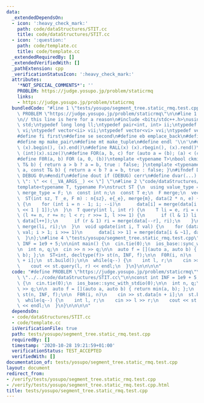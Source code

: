 ```yaml
---
data:
  _extendedDependsOn:
  - icon: ':heavy_check_mark:'
    path: code/dataStructures/STIT.cc
    title: code/dataStructures/STIT.cc
  - icon: ':question:'
    path: code/template.cc
    title: code/template.cc
  _extendedRequiredBy: []
  _extendedVerifiedWith: []
  _pathExtension: cpp
  _verificationStatusIcon: ':heavy_check_mark:'
  attributes:
    '*NOT_SPECIAL_COMMENTS*': ''
    PROBLEM: https://judge.yosupo.jp/problem/staticrmq
    links:
    - https://judge.yosupo.jp/problem/staticrmq
  bundledCode: "#line 1 \"tests/yosupo/segment_tree.static_rmq.test.cpp\"\n#define\
    \ PROBLEM \"https://judge.yosupo.jp/problem/staticrmq\"\n\n#line 1 \"code/template.cc\"\
    \n// this line is here for a reason\n#include <bits/stdc++.h>\nusing namespace\
    \ std;\ntypedef long long ll;\ntypedef pair<int, int> ii;\ntypedef vector<int>\
    \ vi;\ntypedef vector<ii> vii;\ntypedef vector<vi> vvi;\ntypedef vector<vii> vvii;\n\
    #define fi first\n#define se second\n#define eb emplace_back\n#define pb push_back\n\
    #define mp make_pair\n#define mt make_tuple\n#define endl '\\n'\n#define ALL(x)\
    \ (x).begin(), (x).end()\n#define RALL(x) (x).rbegin(), (x).rend()\n#define SZ(x)\
    \ (int)(x).size()\n#define FOR(a, b, c) for (auto a = (b); (a) < (c); ++(a))\n\
    #define F0R(a, b) FOR (a, 0, (b))\ntemplate <typename T>\nbool ckmin(T& a, const\
    \ T& b) { return a > b ? a = b, true : false; }\ntemplate <typename T>\nbool ckmax(T&\
    \ a, const T& b) { return a < b ? a = b, true : false; }\n#ifndef DEBUG\n#define\
    \ DEBUG 0\n#endif\n#define dout if (DEBUG) cerr\n#define dvar(...) \" [\" << #__VA_ARGS__\
    \ \": \" << (__VA_ARGS__) << \"] \"\n#line 2 \"code/dataStructures/STIT.cc\"\n\
    template<typename T, typename F>\nstruct ST {\n  using value_type = T;\n  using\
    \ merge_type = F; \n  const int n;\n  const T e;\n  F merge;\n  vector<T> data;\n\
    \  ST(int sz, T _e, F m) : n{sz}, e{_e}, merge{m}, data(2 * n, e) {}\n  void build()\
    \ {\n    for (int i = n - 1; i; --i)\n      data[i] = merge(data[i << 1], data[i\
    \ << 1 | 1]);\n  }\n  T query(int l, int r) {\n    T li = e, ri = e;\n    for\
    \ (l += n, r += n; l < r; r >>= 1, l >>= 1) {\n      if (l & 1) li = merge(li,\
    \ data[l++]);\n      if (r & 1) ri = merge(data[--r], ri);\n    }\n    return\
    \ merge(li, ri);\n  }\n  void update(int i, T val) {\n    for (data[i += n] =\
    \ val; i > 1; i >>= 1)\n      data[i >> 1] = merge(data[i & ~1], data[i | 1]);\n\
    \  }\n};\n#line 4 \"tests/yosupo/segment_tree.static_rmq.test.cpp\"\n\nconst int\
    \ INF = 1e9 + 5;\n\nint main() {\n  cin.tie(0);\n  ios_base::sync_with_stdio(0);\n\
    \n  int n, q;\n  cin >> n >> q;\n\n  auto f = [](auto a, auto b) { return min(a,\
    \ b); };\n  ST<int, decltype(f)> st(n, INF, f);\n\n  F0R(i, n)\n    cin >> st.data[n\
    \ + i];\n  st.build();\n\n  while(q--) {\n    int l, r;\n    cin >> l >> r;\n\
    \    cout << st.query(l, r) << endl;\n  }\n}\n\n\n\n"
  code: "#define PROBLEM \"https://judge.yosupo.jp/problem/staticrmq\"\n\n#include\
    \ \"../../code/dataStructures/STIT.cc\"\n\nconst int INF = 1e9 + 5;\n\nint main()\
    \ {\n  cin.tie(0);\n  ios_base::sync_with_stdio(0);\n\n  int n, q;\n  cin >> n\
    \ >> q;\n\n  auto f = [](auto a, auto b) { return min(a, b); };\n  ST<int, decltype(f)>\
    \ st(n, INF, f);\n\n  F0R(i, n)\n    cin >> st.data[n + i];\n  st.build();\n\n\
    \  while(q--) {\n    int l, r;\n    cin >> l >> r;\n    cout << st.query(l, r)\
    \ << endl;\n  }\n}\n\n\n\n"
  dependsOn:
  - code/dataStructures/STIT.cc
  - code/template.cc
  isVerificationFile: true
  path: tests/yosupo/segment_tree.static_rmq.test.cpp
  requiredBy: []
  timestamp: '2020-10-28 19:21:59+01:00'
  verificationStatus: TEST_ACCEPTED
  verifiedWith: []
documentation_of: tests/yosupo/segment_tree.static_rmq.test.cpp
layout: document
redirect_from:
- /verify/tests/yosupo/segment_tree.static_rmq.test.cpp
- /verify/tests/yosupo/segment_tree.static_rmq.test.cpp.html
title: tests/yosupo/segment_tree.static_rmq.test.cpp
---
```

